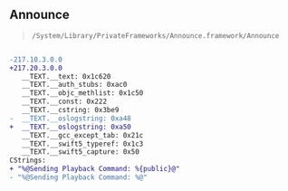 ## Announce

> `/System/Library/PrivateFrameworks/Announce.framework/Announce`

```diff

-217.10.3.0.0
+217.20.3.0.0
   __TEXT.__text: 0x1c620
   __TEXT.__auth_stubs: 0xac0
   __TEXT.__objc_methlist: 0x1c50
   __TEXT.__const: 0x222
   __TEXT.__cstring: 0x3be9
-  __TEXT.__oslogstring: 0xa48
+  __TEXT.__oslogstring: 0xa50
   __TEXT.__gcc_except_tab: 0x21c
   __TEXT.__swift5_typeref: 0x1c3
   __TEXT.__swift5_capture: 0x50
CStrings:
+ "%@Sending Playback Command: %{public}@"
- "%@Sending Playback Command: %@"

```

